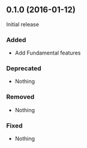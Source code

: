 ## 0.1.0 (2016-01-12)

Initial release

### Added

- Add Fundamental features

### Deprecated

- Nothing

### Removed

- Nothing

### Fixed

- Nothing
